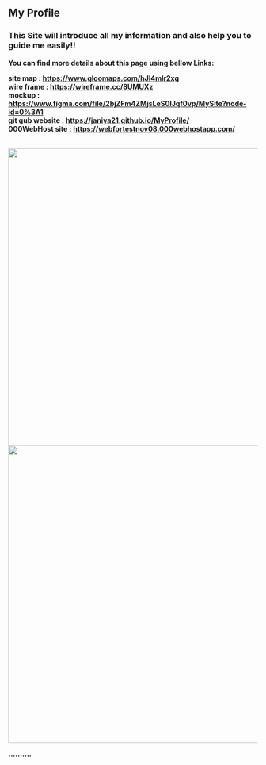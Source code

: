 <h2>My Profile</h2>

<b><h3>This Site will introduce all my information and also help you to guide me easily!!</h3><b>

You can find more details about this page using bellow Links:

  site map : https://www.gloomaps.com/hJl4mlr2xg <br>
  wire frame : https://wireframe.cc/8UMUXz <br>
  mockup : https://www.figma.com/file/2bjZFm4ZMjsLeS0lJqf0vp/MySite?node-id=0%3A1 <br>
  git gub website : https://janiya21.github.io/MyProfile/ <br>
  000WebHost site : https://webfortestnov08.000webhostapp.com/ <br><br>
  
<img src="https://user-images.githubusercontent.com/64014377/148923226-79376636-eb75-4c94-b73a-aeba3e1982e3.png" width="600">

<br>

<img src="https://user-images.githubusercontent.com/64014377/148923268-5e5279db-a906-47c7-ade5-4024c4d08ef6.png" width="600">

<br>

<b>..........<b>
